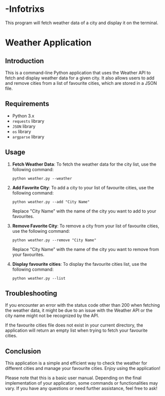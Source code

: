 # -Infotrixs
This program will fetch weather data of a city and display it on the terminal.

# Weather Application

## Introduction
This is a command-line Python application that uses the Weather API to fetch and display weather data for a given city. It also allows users to add and remove cities from a list of favourite cities, which are stored in a JSON file.

## Requirements
- Python 3.x
- `requests` library
- `JSON` library
- `os` library
- `argparse` library

## Usage
1. **Fetch Weather Data**: To fetch the weather data for  the city list, use the following command:
    ```
    python weather.py --weather
    ``` 

2. **Add Favorite City**: To add a city to your list of favourite cities, use the following command:
    ```
    python weather.py --add "City Name"
    ```
    Replace "City Name" with the name of the city you want to add to your favourites.

3. **Remove Favorite City**: To remove a city from your list of favourite cities, use the following command:
    ```
    python weather.py --remove "City Name"
    ```
    Replace "City Name" with the name of the city you want to remove from your favourites.
4. **Display favourite cities**: To display the favourite cities list, use the following command:
    ```
    python weather.py --list
    ```

## Troubleshooting
If you encounter an error with the status code other than 200 when fetching the weather data, it might be due to an issue with the Weather API or the city name might not be recognized by the API.

If the favourite cities file does not exist in your current directory, the application will return an empty list when trying to fetch your favourite cities.

## Conclusion
This application is a simple and efficient way to check the weather for different cities and manage your favourite cities. Enjoy using the application!

Please note that this is a basic user manual. Depending on the final implementation of your application, some commands or functionalities may vary. If you have any questions or need further assistance, feel free to ask!

